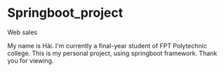 # Springboot_project
Web sales

My name is Hải. I'm currently a final-year student of FPT Polytechnic college.
This is my personal project, using springboot framework.
Thank you for viewing.

